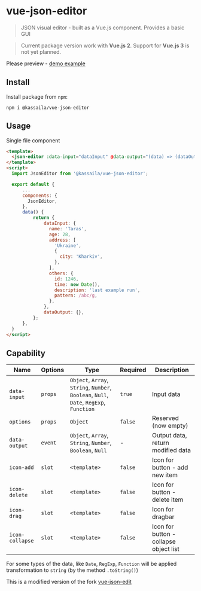 # vue-json-editor

> JSON visual editor - built as a Vue.js component. Provides a basic GUI

> Current package version work with **Vue.js 2**.
> Support for **Vue.js 3** is not yet planned.

Please preview - [demo example](https://kassaila.github.io/vue-json-editor/)

## Install

Install package from `npm`:

```
npm i @kassaila/vue-json-editor
```

## Usage

Single file component

```html
<template>
  <json-editor :data-input="dataInput" @data-output="(data) => (dataOutput = data)"> </json-editor>
</template>
<script>
  import JsonEditor from '@kassaila/vue-json-editor';

  export default {
      ...
      components: {
        JsonEditor,
      },
      data() {
          return {
              dataInput: {
                name: 'Taras',
                age: 28,
                address: [
                  'Ukraine',
                  {
                    city: 'Kharkiv',
                  },
                ],
                others: {
                  id: 1246,
                  time: new Date(),
                  description: 'last example run',
                  pattern: /abc/g,
                },
              },
              dataOutput: {},
          };
      },
  }
</script>
```

## Capability

| Name            | Options | Type                                                                                   | Required | Description                            |
| --------------- | ------- | -------------------------------------------------------------------------------------- | -------- | -------------------------------------- |
| `data-input`    | `props` | `Object`, `Array`, `String`, `Number`, `Boolean`, `Null`, `Date`, `RegExp`, `Function` | `true`   | Input data                             |
| `options`       | `props` | `Object`                                                                               | `false`  | Reserved (now empty)                   |
| `data-output`   | `event` | `Object`, `Array`, `String`, `Number`, `Boolean`, `Null`                               | -        | Output data, return modified data      |
| `icon-add`      | `slot`  | `<template>`                                                                           | `false`  | Icon for button - add new item         |
| `icon-delete`   | `slot`  | `<template>`                                                                           | `false`  | Icon for button - delete item          |
| `icon-drag`     | `slot`  | `<template>`                                                                           | `false`  | Icon for dragbar                       |
| `icon-collapse` | `slot`  | `<template>`                                                                           | `false`  | Icon for button - collapse object list |

For some types of the data, like `Date`, `RegExp`, `Function` will be applied transformation to
`string` (by the method `.toString()`)

This is a modified version of the fork [vue-json-edit](https://github.com/jinkin1995/vue-json-edit)
